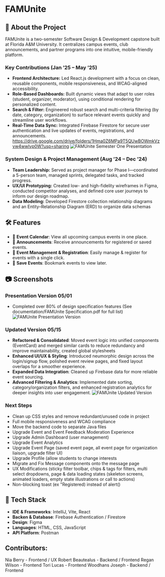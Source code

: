 # **FAMUnite**

## 🚀 About the Project

FAMUnite is a two-semester Software Design & Development capstone built at Florida A&M University. It centralizes campus events, club announcements, and partner programs into one intuitive, mobile-friendly platform.

### Key Contributions (Jan ’25 – May ’25)
- **Frontend Architecture:** Led React.js development with a focus on clean, reusable components, mobile responsiveness, and WCAG-aligned accessibility.  
- **Role-Based Dashboards:** Built dynamic views that adapt to user roles (student, organizer, moderator), using conditional rendering for personalized content.  
- **Search & Filter:** Engineered robust search and multi-criteria filtering (by date, category, organization) to surface relevant events quickly and streamline user workflows.  
- **Real-Time Data Sync:** Integrated Firebase Firestore for secure user authentication and live updates of events, registrations, and announcements.
https://drive.google.com/drive/folders/1Hma0Z6MPa9T5QUwBOWmkVzvw4wwlvp0W?usp=sharing
![FAMUnite Semester One Presentation](documentation/FAMUnitePresentation1.gif)

### System Design & Project Management (Aug ’24 – Dec ’24)
- **Team Leadership:** Served as project manager for Phase I—coordinated a 5-person team, managed sprints, delegated tasks, and tracked progress.  
- **UX/UI Prototyping:** Created low- and high-fidelity wireframes in Figma, conducted competitor analyses, and defined core user journeys to inform our design roadmap.  
- **Data Modeling:** Developed Firestore collection relationship diagrams and an Entity–Relationship Diagram (ERD) to organize data schemas

## 🛠️ Features
- 📅 **Event Calendar**: View all upcoming campus events in one place.
- 🔔 **Announcements**: Receive announcements for registered or saved events.
- 📌 **Event Management & Registration**: Easily manage & register for events with a single click.
- 💾 **Save Events**: Bookmark events to view later.



## 📷 Screenshots

### Presentation Version 05/01
- Completed over 80% of design specification features (See documentation/FAMUnite Specification.pdf for full list)
![FAMUnite Presentation Version](documentation/FAMUnitePresentationVersion.gif)

### Updated Version 05/15
- **Refactored & Consolidated**: Moved event logic into unified components (EventCard) and merged similar cards to reduce redundancy and improve maintainability, created global stylesheets
- **Enhanced UI/UX & Styling**: Introduced neumorphic design across the login/signup flow, polished event review pages, and fixed layout overlaps for a smoother experience.
- **Expanded Data Integration**: Cleaned up Firebase data for more reliable event sourcing.
- **Advanced Filtering & Analytics**: Implemented date sorting, category/organization filters, and enhanced registration analytics for deeper insights into user engagement.
![FAMUnite Updated Version](documentation/FAMUniteUpdate0515.gif)

### Next Steps
- Clean up CSS styles and remove redundant/unused code in project
- Full mobile responsiveness and WCAG compliance
- Move the backend code to separate Java files
- Upgrade Event and Event Feedback Moderation Experience
- Upgrade Admin Dashboard (user management)
- Upgrade Event Analytics 
- Upgrade Event Page (saved event page, all event page for organization liaison, upgrade filter UI)
- Upgrade Profile (allow students to change interests
- Migrate and Fix Message components onto the message page
- UX Modifications (sticky filter toolbar, chips & tags for filters, multi select dropdowns, page & data loading states (skeleton screens, animated loaders, empty state illustrations or call to actions)
- Non-blocking toast (ex "Registered) instead of alert()


## 🧰 Tech Stack
- **IDE & Frameworks**: IntelliJ, Vite, React
- **Backen & Database**: Firebase Authentication / Firestore
- **Design**: Figma
- **Languages**: HTML, CSS, JavaScript
- **API Platform**: Postman

## Contributors:
Nia Berry - Frontend / UX 
Robert Beautealus -  Backend / Frontend
Regan Wilson - Frontend
Tori Lucas - Frontend
Woodhans Joseph - Backend / Frontend
